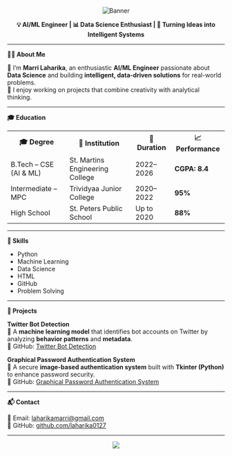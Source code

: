 <!-- HEADER BANNER -->
<p align="center">
  <img src="https://capsule-render.vercel.app/api?type=waving&color=0:4F46E5,100:9333EA&height=200&section=header&text=Marri%20Laharika%20Portfolio&fontSize=40&fontColor=ffffff&animation=fadeIn" alt="Banner"/>
</p>

<p align="center"><strong>💡 AI/ML Engineer | 📊 Data Science Enthusiast | 🚀 Turning Ideas into Intelligent Systems</strong></p>

<hr/>

<p><strong>👩‍💻 About Me</strong></p>
<p>🎯 I’m <strong>Marri Laharika</strong>, an enthusiastic <strong>AI/ML Engineer</strong> passionate about <strong>Data Science</strong> and building <strong>intelligent, data-driven solutions</strong> for real-world problems.<br/>
💬 I enjoy working on projects that combine creativity with analytical thinking.</p>

<hr/>

<p><strong>🎓 Education</strong></p>

<table>
<tr><th>🎓 Degree</th><th>🏫 Institution</th><th>📅 Duration</th><th>📈 Performance</th></tr>
<tr><td>B.Tech – CSE (AI & ML)</td><td>St. Martins Engineering College</td><td>2022–2026</td><td><strong>CGPA: 8.4</strong></td></tr>
<tr><td>Intermediate – MPC</td><td>Trividyaa Junior College</td><td>2020–2022</td><td><strong>95%</strong></td></tr>
<tr><td>High School</td><td>St. Peters Public School</td><td>Up to 2020</td><td><strong>88%</strong></td></tr>
</table>

<hr/>

<p><strong>💼 Skills</strong></p>
<ul>
<li>Python</li>
<li>Machine Learning</li>
<li>Data Science</li>
<li>HTML</li>
<li>GitHub</li>
<li>Problem Solving</li>
</ul>

<hr/>

<p><strong>🚀 Projects</strong></p>

<p><strong>Twitter Bot Detection</strong><br/>
📌 A <strong>machine learning model</strong> that identifies bot accounts on Twitter by analyzing <strong>behavior patterns</strong> and <strong>metadata</strong>.<br/>
🔗 GitHub: <a href="https://github.com/laharika0127/detecting-twitter-bots">Twitter Bot Detection</a>
</p>

<p><strong>Graphical Password Authentication System</strong><br/>
📌 A secure <strong>image-based authentication system</strong> built with <strong>Tkinter (Python)</strong> to enhance password security.<br/>
🔗 GitHub: <a href="https://github.com/laharika0127/graphical-password-authentication">Graphical Password Authentication System</a>
</p>

<hr/>

<p><strong>📬 Contact</strong></p>
<p>📧 Email: <a href="mailto:laharikamarri@gmail.com">laharikamarri@gmail.com</a><br/>
🔗 GitHub: <a href="https://github.com/laharika0127">github.com/laharika0127</a></p>

<hr/>

<p align="center">
  <img src="https://capsule-render.vercel.app/api?type=waving&color=0:9333EA,100:4F46E5&height=100&section=footer"/>
</p>
